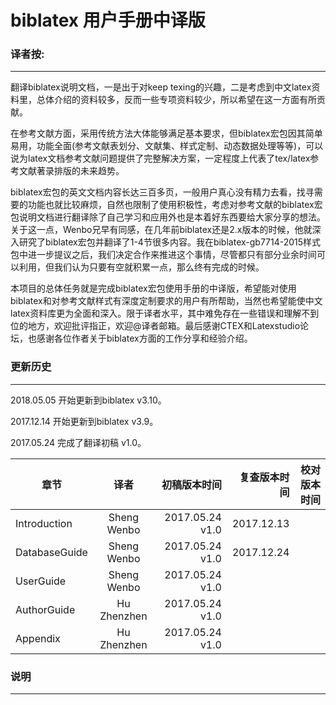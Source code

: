 # biblatex 用户手册中译版

### 译者按:
---------------------

翻译biblatex说明文档，一是出于对keep texing的兴趣，二是考虑到中文latex资料里，总体介绍的资料较多，反而一些专项资料较少，所以希望在这一方面有所贡献。

在参考文献方面，采用传统方法大体能够满足基本要求，但biblatex宏包因其简单易用，功能全面(参考文献表划分、文献集、样式定制、动态数据处理等等)，可以说为latex文档参考文献问题提供了完整解决方案，一定程度上代表了tex/latex参考文献著录排版的未来趋势。

biblatex宏包的英文文档内容长达三百多页，一般用户真心没有精力去看，找寻需要的功能也就比较麻烦，自然也限制了使用积极性，考虑对参考文献的biblatex宏包说明文档进行翻译除了自己学习和应用外也是本着好东西要给大家分享的想法。关于这一点，Wenbo兄早有同感，在几年前biblatex还是2.x版本的时候，他就深入研究了biblatex宏包并翻译了1-4节很多内容。我在biblatex-gb7714-2015样式包中进一步提议之后，我们决定合作来推进这个事情，尽管都只有部分业余时间可以利用，但我们认为只要有空就积累一点，那么终有完成的时候。

本项目的总体任务就是完成biblatex宏包使用手册的中译版，希望能对使用biblatex和对参考文献样式有深度定制要求的用户有所帮助，当然也希望能使中文latex资料库更为全面和深入。限于译者水平，其中难免存在一些错误和理解不到位的地方，欢迎批评指正，欢迎@译者邮箱。最后感谢CTEX和Latexstudio论坛，也感谢各位作者关于biblatex方面的工作分享和经验介绍。


### 更新历史
---------------------

2018.05.05 开始更新到biblatex v3.10。

2017.12.14 开始更新到biblatex v3.9。

2017.05.24 完成了翻译初稿 v1.0。

| 章节          | 译者          | 初稿版本时间    | 复查版本时间    | 校对版本时间    |
| ------------- |:-------------:| ---------------:| ---------------:| ---------------:|
| Introduction  | Sheng Wenbo   | 2017.05.24 v1.0 | 2017.12.13      |                 |
| DatabaseGuide | Sheng Wenbo   | 2017.05.24 v1.0 | 2017.12.24      |                 |
| UserGuide     | Sheng Wenbo   | 2017.05.24 v1.0 |                 |                 |
| AuthorGuide   | Hu Zhenzhen   | 2017.05.24 v1.0 |                 |                 |
| Appendix      | Hu Zhenzhen   | 2017.05.24 v1.0 |                 |                 |


### 说明
---------------------




